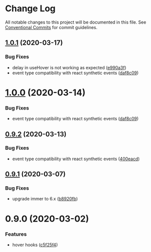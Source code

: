 # Change Log

All notable changes to this project will be documented in this file.
See [Conventional Commits](https://conventionalcommits.org) for commit guidelines.

## [1.0.1](https://github.com/ecomfe/react-hooks/compare/@huse/hover@0.9.1...@huse/hover@1.0.1) (2020-03-17)


### Bug Fixes

* delay in useHover is not working as expected ([e990a3f](https://github.com/ecomfe/react-hooks/commit/e990a3fa2843273c107e06d97cfaa9a6e89b33b8))
* event type compatibility with react synthetic events ([daf8c09](https://github.com/ecomfe/react-hooks/commit/daf8c09e760c2249322293f19e40ebe59a2c3d75))





# [1.0.0](https://github.com/ecomfe/react-hooks/compare/@huse/hover@0.9.1...@huse/hover@1.0.0) (2020-03-14)


### Bug Fixes

* event type compatibility with react synthetic events ([daf8c09](https://github.com/ecomfe/react-hooks/commit/daf8c09e760c2249322293f19e40ebe59a2c3d75))





## [0.9.2](https://github.com/ecomfe/react-hooks/compare/@huse/hover@0.9.1...@huse/hover@0.9.2) (2020-03-13)


### Bug Fixes

* event type compatibility with react synthetic events ([400eacd](https://github.com/ecomfe/react-hooks/commit/400eacd7b998851579e755936b3295c11da34f9b))





## [0.9.1](https://github.com/ecomfe/react-hooks/compare/@huse/hover@0.9.0...@huse/hover@0.9.1) (2020-03-07)


### Bug Fixes

* upgrade immer to 6.x ([b8920fb](https://github.com/ecomfe/react-hooks/commit/b8920fb67a14bd111b543efdcd58b67b8277ba46))





# 0.9.0 (2020-03-02)


### Features

* hover hooks ([c5f25f4](https://github.com/ecomfe/react-hooks/commit/c5f25f46b0474f9ed6f9d3d3cd287ad917b3226d))
